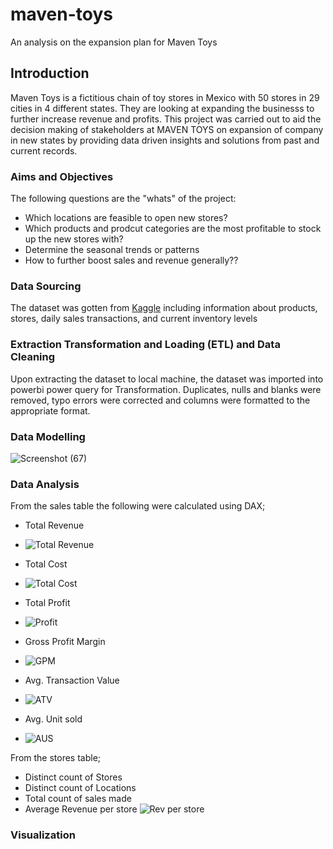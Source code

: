 # maven-toys
An analysis on the expansion plan for Maven Toys

## Introduction
Maven Toys is a  fictitious chain of toy stores in Mexico with 50 stores in 29 cities in 4 different states. They are looking at expanding the businesss to further increase revenue and profits. This project was carried out to aid the decision making of stakeholders at MAVEN TOYS on expansion of company in new states by providing data driven insights and solutions from past and current records.

### Aims and Objectives
The following questions are the "whats" of the project:
* Which locations are feasible to open new stores?
* Which products and prodcut categories are the most profitable to stock up the new stores with?
* Determine the seasonal trends or patterns
* How to further boost sales and revenue generally??

### Data Sourcing
The dataset was gotten from [Kaggle](https://www.kaggle.com/datasets/mysarahmadbhat/toy-sales) including information about products, stores, daily sales transactions, and current inventory levels

### Extraction Transformation and Loading (ETL) and Data Cleaning
Upon extracting the dataset to local machine, the dataset was imported into powerbi power query for Transformation. Duplicates, nulls and blanks were removed, typo errors were corrected and columns were formatted to the appropriate format.

### Data Modelling

![Screenshot (67)](https://user-images.githubusercontent.com/105971924/208606726-3f146d51-650b-40dd-92f1-7f8b1e89b2c6.png)

### Data Analysis

From the sales table the following were calculated using DAX;
* Total Revenue
* ![Total Revenue](https://user-images.githubusercontent.com/105971924/208591855-8f8d497c-e66d-4de9-b2d7-9ef956531abf.png)

* Total Cost
* ![Total Cost](https://user-images.githubusercontent.com/105971924/208591899-67f37aed-e794-4fc9-8b41-0b310a9265bb.png)

* Total Profit
* ![Profit](https://user-images.githubusercontent.com/105971924/208592140-223dee81-67af-445b-a5a4-7609041df369.png)

* Gross Profit Margin
* ![GPM](https://user-images.githubusercontent.com/105971924/208592196-2314ecca-373d-410c-aaf3-61ed593400e3.png)

* Avg. Transaction Value
* ![ATV](https://user-images.githubusercontent.com/105971924/208592455-2a565e8a-6f37-4562-84fa-6fa9186f4341.png)

* Avg. Unit sold
* ![AUS](https://user-images.githubusercontent.com/105971924/208592926-f1d00946-64bb-4096-b466-eff9c1a0d9b2.png)

From the stores table;
* Distinct count of Stores
* Distinct count of Locations
* Total count of sales made
* Average Revenue per store
![Rev per store](https://user-images.githubusercontent.com/105971924/208593383-dee1b63d-2bab-4776-b61f-ddf0e9e8b8b6.png)

### Visualization
